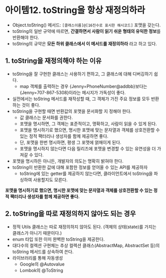 # 아이템12. toString을 항상 재정의하라
- Object.toString() 메서드: ```[클래스이름]@[16진수로 표시한 해시코드]``` 포맷을 갖는다.
- toString의 일반 규약에 따르면, **간결하면서 사람이 읽기 쉬운 형태의 유익한 정보**를 반환해야 한다.
- toString의 규약은 **모든 하위 클래스에서 이 메서드를 재정의하라** 라고 하고 있다.

## 1. toString을 재정의해야 하는 이유
- toString을 잘 구현한 클래스는 사용하기 편하고, 그 클래스에 대해 디버깅하기 쉽다.
    - map 객체를 출력하는 경우 {Jenny=PhoneNumber@addbb}보다는 {Jenny=707-867-5308}이라는 메시지가 가독성이 좋다.
- 실전에서는 toString 메서드를 재작성할 때, 그 객체가 가진 주요 정보를 모두 반환하는 것이 좋다.
- toString을 구현할 때면 반환값의 포맷을 문서화할 지 정해야 한다.
    - 값 클래스는 문서화를 권한다.
    - 포맷을 명시하면, 그 객체는 표준적이고, 명확하고, 사람이 읽을 수 있게 된다.
    - 포맷을 명시하기로 했으면, 명시한 포맷에 맞는 문자열과 객체를 상호전환할 수 있는 정적 팩터리나 생성자를 함께 제공하면 좋다.
    - 단, 포맷을 한번 명시하면, 평생 그 포맷에 얽매이게 된다.
    - 포맷을 명시하지 않는다면 다음 릴리즈에 포맷을 변경할 수 있는 유연성을 더 가져갈 수 있다.
- 포맷을 명시하든 아니든, 개발자의 의도는 명확히 밝혀야 한다.
- toString이 반환한 값에 대해 포함한 정보를 얻어올 수 있는 API를 제공하자
    - toString에 있는 getter를 제공하지 않는다면, 클라이언트에서 toString을 파싱하여 사용할지도 모른다.

**포맷을 명시하기로 했으면, 명시한 포맷에 맞는 문자열과 객체를 상호전환할 수 있는 정적 팩터리나 생성자를 함께 제공하면 좋다.**

## 2. toString을 따로 재정의하지 않아도 되는 경우
- 정적 Utils 클래스는 따로 재정의하지 않아도 된다. (객체의 상태(state)를 가지는 클래스가 아니기 때문이다.)
- enum 타입 또한 이미 완벽한 toString을 제공한다.
- 대다수의 컬렉션 구현체는 추상 컬렉션 클래스(AbstractMap, AbstractSet 등)의 toString 메서드를 상속하여 쓴다.
- 라이브러리를 통해 자동생성
    - Google의 @Autovalue
    - Lombok의 @ToString
    